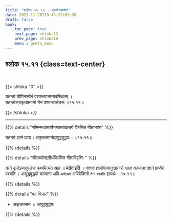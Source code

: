 ```yaml
---
title: "श्लोक १५.११ - पुरुषोत्तमयोग"
date: 2023-11-26T19:43:27+05:30
draft: false
book:
    toc_page: true
    next_page: shloka12
    prev_page: shloka10
    menu : geeta_menu
---
```




## श्लोक १५.११ {class=text-center}

<br/>

{{< shloka  "0"  >}}

यतन्तो योगिनश्चैनं पश्यन्त्यात्मन्यवस्थितम् ।  
यतन्तोऽप्यकृतात्मानो नैनं पश्यन्त्यचेतसः ॥१५.११॥

{{< /shloka >}}

---


{{% details "श्रीमन्मध्वाचार्यभगवत्पादाचर्य विरचित  गीताभाष्य" %}}

यतन्तो ज्ञानं प्राप्य। अकृतात्मानोऽशुद्धबुद्धयः। 
॥१५.११॥

{{% /details %}}



{{% details "श्रीराघवेन्द्रतीर्थविरचित गीताविवृत्तिः " %}}

यत्ने कृतेऽप्यनुपलंभः कथमित्यत आह ॥ **यतंत इति** । 
`योगिनो` ज्ञानोपायानुष्ठातारो `यतंतो` यतमानाः ज्ञानं 
प्राप्यैनं पश्यंति । अशुद्धबुद्धयो यतमाना अपि 
`अचेतसो` अविवेकिनो `नैनं पश्यंति` इत्यर्थः ॥१५.११॥

{{% /details %}}



{{% details "पद विचार" %}}

- अकृतात्मानः = अशुद्धबुद्धयः

{{% /details %}}
